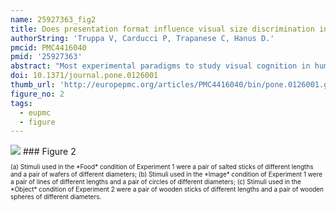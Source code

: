 ```yaml
---
name: 25927363_fig2
title: Does presentation format influence visual size discrimination in tufted capuchin monkeys (Sapajus spp.)?
authorString: 'Truppa V, Carducci P, Trapanese C, Hanus D.'
pmcid: PMC4416040
pmid: '25927363'
abstract: "Most experimental paradigms to study visual cognition in humans and non-human species are based on discrimination tasks involving the choice between two or more visual stimuli. To this end, different types of stimuli and procedures for stimuli presentation are used, which highlights the necessity to compare data obtained with different methods. The present study assessed whether, and to what extent, capuchin monkeys' ability to solve a size discrimination problem is influenced by the type of procedure used to present the problem. Capuchins' ability to generalise knowledge across different tasks was also evaluated. We trained eight adult tufted capuchin monkeys to select the larger of two stimuli of the same shape and different sizes by using pairs of food items (Experiment 1), computer images (Experiment 1) and objects (Experiment 2). Our results indicated that monkeys achieved the learning criterion faster with food stimuli compared to both images and objects. They also required consistently fewer trials with objects than with images. Moreover, female capuchins had higher levels of acquisition accuracy with food stimuli than with images. Finally, capuchins did not immediately transfer the solution of the problem acquired in one task condition to the other conditions. Overall, these findings suggest that--even in relatively simple visual discrimination problems where a single perceptual dimension (i.e., size) has to be judged--learning speed strongly depends on the mode of presentation."
doi: 10.1371/journal.pone.0126001
thumb_url: 'http://europepmc.org/articles/PMC4416040/bin/pone.0126001.g002.gif'
figure_no: 2
tags:
  - eupmc
  - figure
---
```

<img src='http://europepmc.org/articles/PMC4416040/bin/pone.0126001.g002.jpg' style='max-height: 300px'>
### Figure 2
<p style='font-size: 10px;'><title>Stimulus sets.</title> (a) Stimuli used in the *Food* condition of Experiment 1 were a pair of salted sticks of different lengths and a pair of wafers of different diameters; (b) Stimuli used in the *Image* condition of Experiment 1 were a pair of lines of different lengths and a pair of circles of different diameters; (c) Stimuli used in the *Object* condition of Experiment 2 were a pair of wooden sticks of different lengths and a pair of wooden spheres of different diameters.</p>